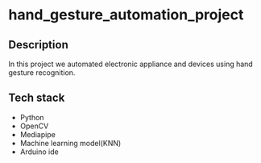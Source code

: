 # hand_gesture_automation_project
## Description
In this project we automated electronic appliance and devices using hand gesture recognition.

## Tech stack
* Python
* OpenCV
* Mediapipe
* Machine learning model(KNN)
* Arduino ide
